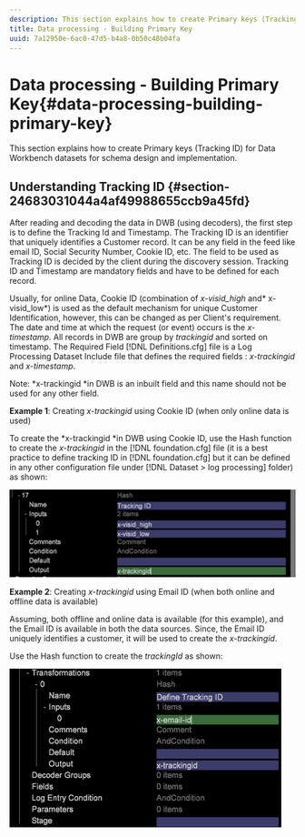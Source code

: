 ```yaml
---
description: This section explains how to create Primary keys (Tracking ID) for Data Workbench datasets for schema design and implementation.
title: Data processing - Building Primary Key
uuid: 7a12950e-6ac0-47d5-b4a8-0b50c48b04fa
---
```


# Data processing - Building Primary Key{#data-processing-building-primary-key}

This section explains how to create Primary keys (Tracking ID) for Data Workbench datasets for schema design and implementation.

## Understanding Tracking ID {#section-24683031044a4af49988655ccb9a45fd}

After reading and decoding the data in DWB (using decoders), the first step is to define the Tracking Id and Timestamp. The Tracking ID is an identifier that uniquely identifies a Customer record. It can be any field in the feed like email ID, Social Security Number, Cookie ID, etc. The field to be used as Tracking ID is decided by the client during the discovery session. Tracking ID and Timestamp are mandatory fields and have to be defined for each record.

Usually, for online Data, Cookie ID (combination of *x-visid_high* and* x-visid_low*) is used as the default mechanism for unique Customer Identification, however, this can be changed as per Client's requirement. The date and time at which the request (or event) occurs is the *x-timestamp*. All records in DWB are group by *trackingid* and sorted on timestamp. The Required Field [!DNL Definitions.cfg] file is a Log Processing Dataset Include file that defines the required fields : *x-trackingid* and *x-timestamp*.

Note: *x-trackingid *in DWB is an inbuilt field and this name should not be used for any other field.

**Example 1**: Creating *x-trackingid* using Cookie ID (when only online data is used)

To create the *x-trackingid *in DWB using Cookie ID, use the Hash function to create the *x-trackingid* in the [!DNL foundation.cfg] file (it is a best practice to define tracking ID in [!DNL foundation.cfg] but it can be defined in any other configuration file under [!DNL Dataset > log processing] folder) as shown: 

![](assets/dwb_impl_primary_key1.png)

**Example 2**: Creating *x-trackingid* using Email ID (when both online and offline data is available)

Assuming, both offline and online data is available (for this example), and the Email ID is available in both the data sources. Since, the Email ID uniquely identifies a customer, it will be used to create the *x-trackingid*.

Use the Hash function to create the *trackingId* as shown: 

![](assets/dwb_impl_primary_key2.png)

